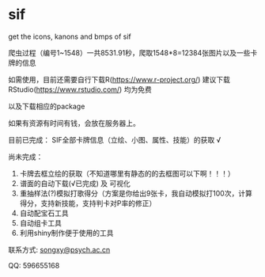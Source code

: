 # sif
get the icons, kanons and bmps of sif

爬虫过程（编号1~1548）一共8531.91秒，爬取1548*8=12384张图片以及一些卡牌的信息

如需使用，目前还需要自行下载R(https://www.r-project.org/)
建议下载RStudio(https://www.rstudio.com/)
均为免费

以及下载相应的package

如果有资源有时间有钱，会放在服务器上。

目前已完成：
SIF全部卡牌信息（立绘、小图、属性、技能）的获取 √


尚未完成：
1. 卡牌去框立绘的获取（不知道哪里有静态的的去框图可以下啊！！！）
2. 谱面的自动下载(√已完成) 及 可视化
3. 重抽样法(?)模拟打歌得分（方案是你给出9张卡，我自动模拟打100次，计算得分，支持新技能，支持判卡对P率的修正）
4. 自动配宝石工具
5. 自动组卡工具
6. 利用shiny制作便于使用的工具


联系方式: 
songxy@psych.ac.cn

QQ: 596655168

